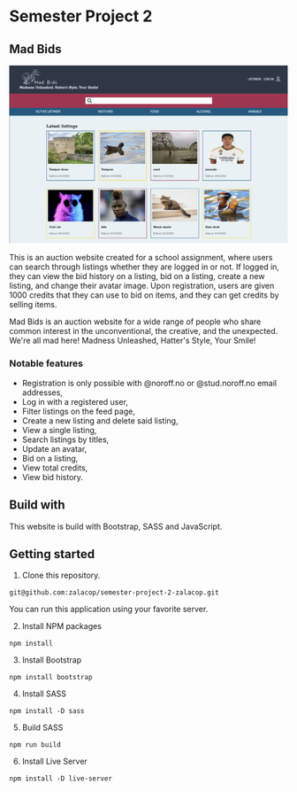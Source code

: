 # Semester Project 2

## Mad Bids

![image of homepage](/images/Mad_Bids_homepage.png)

This is an auction website created for a school assignment, where users can search through listings whether they are logged in or not. If logged in, they can view the bid history on a listing, bid on a listing, create a new listing, and change their avatar image. Upon registration, users are given 1000 credits that they can use to bid on items, and they can get credits by selling items.

Mad Bids is an auction website for a wide range of people who share common interest in the unconventional, the creative, and the unexpected. We're all mad here! Madness Unleashed, Hatter's Style, Your Smile!

### Notable features

- Registration is only possible with @noroff.no or @stud.noroff.no email addresses,
- Log in with a registered user,
- Filter listings on the feed page,
- Create a new listing and delete said listing,
- View a single listing,
- Search listings by titles,
- Update an avatar,
- Bid on a listing,
- View total credits,
- View bid history.

## Build with

This website is build with Bootstrap, SASS and JavaScript.

## Getting started

1. Clone this repository.

```
git@github.com:zalacop/semester-project-2-zalacop.git
```

You can run this application using your favorite server.

2. Install NPM packages

```
npm install
```

3. Install Bootstrap

```
npm install bootstrap
```

4. Install SASS

```
npm install -D sass
```

5. Build SASS

```
npm run build
```

6. Install Live Server

```
npm install -D live-server
```
